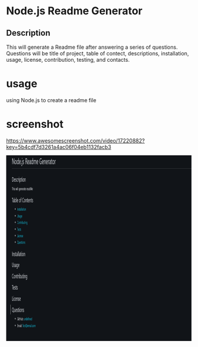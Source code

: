 # Node.js Readme Generator

## Description
This will generate a Readme file after answering a series of questions. 
Questions will be title of project, table of contect, descriptions, installation, usage, license, contribution, testing, and contacts.

# usage
using Node.js to create a readme file

# screenshot

https://www.awesomescreenshot.com/video/17220882?key=5b4cdf7d3261a4ac06f04eb1132facb3

<img src="Screenshot.png" width="500" height="500"> 

